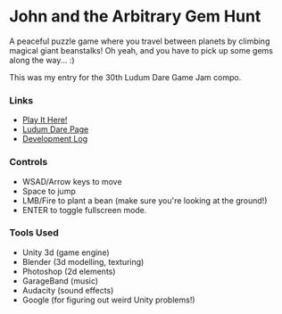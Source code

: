 John and the Arbitrary Gem Hunt
====

A peaceful puzzle game where you travel between planets by climbing magical giant beanstalks! Oh yeah, and you have to pick up some gems along the way... :) 

This was my entry for the 30th Ludum Dare Game Jam compo.

### Links
- [Play It Here!](http://stevesalmond.itch.io/orrery)
- [Ludum Dare Page](http://www.ludumdare.com/compo/ludum-dare-30/?action=preview&uid=24965)
- [Development Log](http://stevesalmond.com/ludum-dare-30/)

### Controls
- WSAD/Arrow keys to move 
- Space to jump 
- LMB/Fire to plant a bean (make sure you're looking at the ground!) 
- ENTER to toggle fullscreen mode. 

### Tools Used
- Unity 3d (game engine) 
- Blender (3d modelling, texturing) 
- Photoshop (2d elements) 
- GarageBand (music)
- Audacity (sound effects) 
- Google (for figuring out weird Unity problems!) 
